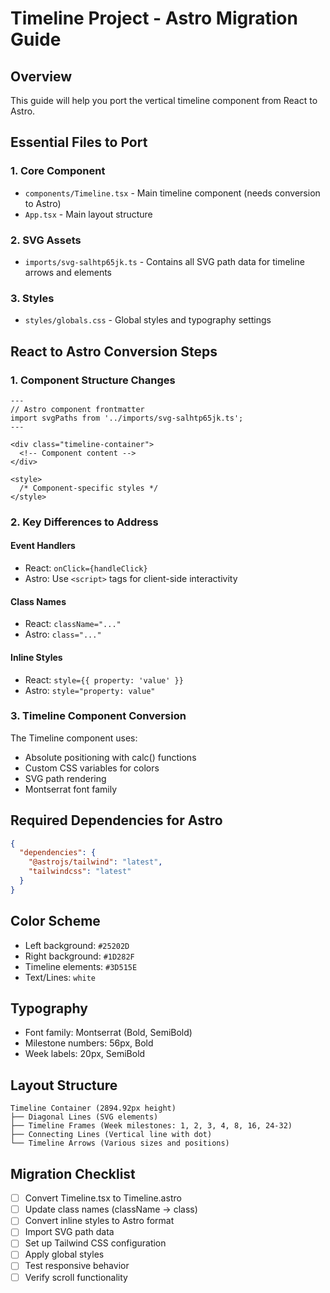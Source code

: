 # Timeline Project - Astro Migration Guide

## Overview
This guide will help you port the vertical timeline component from React to Astro.

## Essential Files to Port

### 1. Core Component
- `components/Timeline.tsx` - Main timeline component (needs conversion to Astro)
- `App.tsx` - Main layout structure

### 2. SVG Assets
- `imports/svg-salhtp65jk.ts` - Contains all SVG path data for timeline arrows and elements

### 3. Styles
- `styles/globals.css` - Global styles and typography settings

## React to Astro Conversion Steps

### 1. Component Structure Changes
```astro
---
// Astro component frontmatter
import svgPaths from '../imports/svg-salhtp65jk.ts';
---

<div class="timeline-container">
  <!-- Component content -->
</div>

<style>
  /* Component-specific styles */
</style>
```

### 2. Key Differences to Address

#### Event Handlers
- React: `onClick={handleClick}`
- Astro: Use `<script>` tags for client-side interactivity

#### Class Names
- React: `className="..."`
- Astro: `class="..."`

#### Inline Styles
- React: `style={{ property: 'value' }}`
- Astro: `style="property: value"`

### 3. Timeline Component Conversion

The Timeline component uses:
- Absolute positioning with calc() functions
- Custom CSS variables for colors
- SVG path rendering
- Montserrat font family

## Required Dependencies for Astro

```json
{
  "dependencies": {
    "@astrojs/tailwind": "latest",
    "tailwindcss": "latest"
  }
}
```

## Color Scheme
- Left background: `#25202D`
- Right background: `#1D282F`
- Timeline elements: `#3D515E`
- Text/Lines: `white`

## Typography
- Font family: Montserrat (Bold, SemiBold)
- Milestone numbers: 56px, Bold
- Week labels: 20px, SemiBold

## Layout Structure
```
Timeline Container (2894.92px height)
├── Diagonal Lines (SVG elements)
├── Timeline Frames (Week milestones: 1, 2, 3, 4, 8, 16, 24-32)
├── Connecting Lines (Vertical line with dot)
└── Timeline Arrows (Various sizes and positions)
```

## Migration Checklist
- [ ] Convert Timeline.tsx to Timeline.astro
- [ ] Update class names (className → class)
- [ ] Convert inline styles to Astro format
- [ ] Import SVG path data
- [ ] Set up Tailwind CSS configuration
- [ ] Apply global styles
- [ ] Test responsive behavior
- [ ] Verify scroll functionality